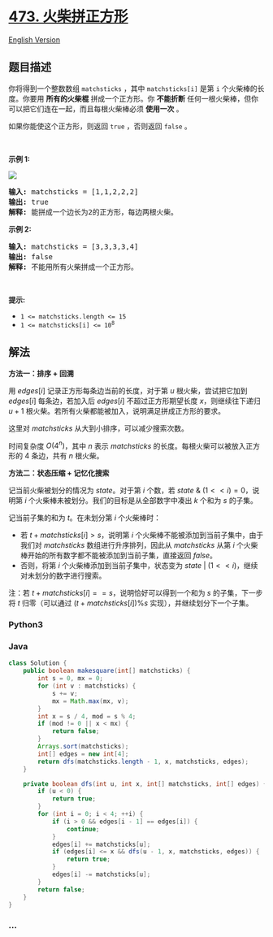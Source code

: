 # [473. 火柴拼正方形](https://leetcode.cn/problems/matchsticks-to-square)

[English Version](/solution/0400-0499/0473.Matchsticks%20to%20Square/README_EN.md)

## 题目描述

<!-- 这里写题目描述 -->

<p>你将得到一个整数数组 <code>matchsticks</code> ，其中 <code>matchsticks[i]</code> 是第 <code>i</code>&nbsp;个火柴棒的长度。你要用 <strong>所有的火柴棍</strong>&nbsp;拼成一个正方形。你 <strong>不能折断</strong> 任何一根火柴棒，但你可以把它们连在一起，而且每根火柴棒必须 <strong>使用一次</strong> 。</p>

<p>如果你能使这个正方形，则返回 <code>true</code> ，否则返回 <code>false</code> 。</p>

<p>&nbsp;</p>

<p><strong>示例&nbsp;1:</strong></p>

<p><img src="https://fastly.jsdelivr.net/gh/doocs/leetcode@main/solution/0400-0499/0473.Matchsticks%20to%20Square/images/matchsticks1-grid.jpg" /></p>

<pre>
<strong>输入:</strong> matchsticks = [1,1,2,2,2]
<strong>输出:</strong> true
<strong>解释:</strong> 能拼成一个边长为2的正方形，每边两根火柴。
</pre>

<p><strong>示例&nbsp;2:</strong></p>

<pre>
<strong>输入:</strong> matchsticks = [3,3,3,3,4]
<strong>输出:</strong> false
<strong>解释:</strong> 不能用所有火柴拼成一个正方形。
</pre>

<p>&nbsp;</p>

<p><strong>提示:</strong></p>

<ul>
	<li><code>1 &lt;= matchsticks.length &lt;= 15</code></li>
	<li><code>1 &lt;= matchsticks[i] &lt;= 10<sup>8</sup></code></li>
</ul>

## 解法

<!-- 这里可写通用的实现逻辑 -->

**方法一：排序 + 回溯**

用 $edges[i]$ 记录正方形每条边当前的长度，对于第 $u$ 根火柴，尝试把它加到 $edges[i]$ 每条边，若加入后 $edges[i]$ 不超过正方形期望长度 $x$，则继续往下递归 $u+1$ 根火柴。若所有火柴都能被加入，说明满足拼成正方形的要求。

这里对 $matchsticks$ 从大到小排序，可以减少搜索次数。

时间复杂度 $O(4^n)$，其中 $n$ 表示 $matchsticks$ 的长度。每根火柴可以被放入正方形的 $4$ 条边，共有 $n$ 根火柴。

**方法二：状态压缩 + 记忆化搜索**

记当前火柴被划分的情况为 $state$。对于第 $i$ 个数，若 $state \ \& \ (1<<i)=0$，说明第 $i$ 个火柴棒未被划分。我们的目标是从全部数字中凑出 $k$ 个和为 $s$ 的子集。

记当前子集的和为 $t$。在未划分第 $i$ 个火柴棒时：

-   若 $t+matchsticks[i]>s$，说明第 $i$ 个火柴棒不能被添加到当前子集中，由于我们对 $matchsticks$ 数组进行升序排列，因此从 $matchsticks$ 从第 $i$ 个火柴棒开始的所有数字都不能被添加到当前子集，直接返回 $false$。
-   否则，将第 $i$ 个火柴棒添加到当前子集中，状态变为 $state \ |\ (1<<i)$，继续对未划分的数字进行搜索。

注：若 $t+matchsticks[i]==s$，说明恰好可以得到一个和为 $s$ 的子集，下一步将 $t$ 归零（可以通过 $(t+matchsticks[i]) \%s$ 实现），并继续划分下一个子集。

<!-- tabs:start -->

### **Python3**

<!-- 这里可写当前语言的特殊实现逻辑 -->





### **Java**

<!-- 这里可写当前语言的特殊实现逻辑 -->

```java
class Solution {
    public boolean makesquare(int[] matchsticks) {
        int s = 0, mx = 0;
        for (int v : matchsticks) {
            s += v;
            mx = Math.max(mx, v);
        }
        int x = s / 4, mod = s % 4;
        if (mod != 0 || x < mx) {
            return false;
        }
        Arrays.sort(matchsticks);
        int[] edges = new int[4];
        return dfs(matchsticks.length - 1, x, matchsticks, edges);
    }

    private boolean dfs(int u, int x, int[] matchsticks, int[] edges) {
        if (u < 0) {
            return true;
        }
        for (int i = 0; i < 4; ++i) {
            if (i > 0 && edges[i - 1] == edges[i]) {
                continue;
            }
            edges[i] += matchsticks[u];
            if (edges[i] <= x && dfs(u - 1, x, matchsticks, edges)) {
                return true;
            }
            edges[i] -= matchsticks[u];
        }
        return false;
    }
}
```













### **...**

```

```


